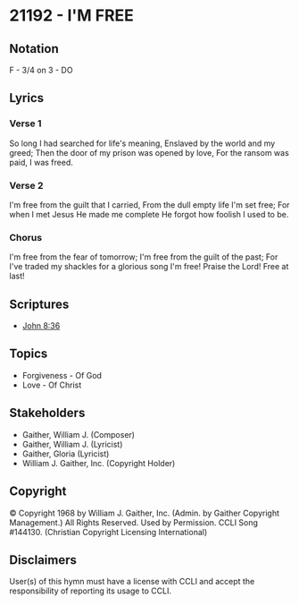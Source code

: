 # 21192 - I'M FREE

## Notation

F - 3/4 on 3 - DO

## Lyrics

### Verse 1

So long I had searched for life's meaning, Enslaved by the world and my greed; Then the door of my prison was opened by love, For the ransom was paid, I was freed.

### Verse 2

I'm free from the guilt that I carried, From the dull empty life I'm set free; For when I met Jesus He made me complete He forgot how foolish I used to be.

### Chorus

I'm free from the fear of tomorrow; I'm free from the guilt of the past; For I've traded my shackles for a glorious song I'm free! Praise the Lord! Free at last!


## Scriptures

- [John 8:36](https://www.biblegateway.com/passage/?search=John%208%3A36)

## Topics

- Forgiveness - Of God
- Love - Of Christ

## Stakeholders

- Gaither, William J. (Composer)
- Gaither, William J. (Lyricist)
- Gaither, Gloria (Lyricist)
- William J. Gaither, Inc. (Copyright Holder)

## Copyright

© Copyright 1968 by William J. Gaither, Inc. (Admin. by Gaither Copyright Management.) All Rights Reserved. Used by Permission. CCLI Song #144130.
(Christian Copyright Licensing International)

## Disclaimers

User(s) of this hymn must have a license with CCLI and accept the responsibility of reporting its usage to CCLI.

